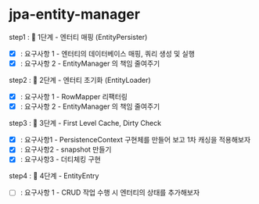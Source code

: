 # jpa-entity-manager

step1 : 🚀 1단계 - 엔터티 매핑 (EntityPersister)
- [x] : 요구사항 1 - 엔터티의 데이터베이스 매핑, 쿼리 생성 및 실행
- [x] : 요구사항 2 - EntityManager 의 책임 줄여주기

step2 : 🚀 2단계 - 엔터티 초기화 (EntityLoader)
- [x] : 요구사항 1 - RowMapper 리팩터링
- [x] : 요구사항 2 - EntityManager 의 책임 줄여주기

step3 : 🚀 3단계 - First Level Cache, Dirty Check
- [x] : 요구사항1 - PersistenceContext 구현체를 만들어 보고 1차 캐싱을 적용해보자
- [x] : 요구사항2 - snapshot 만들기
- [x] : 요구사항3 - 더티체킹 구현

step4 : 🚀 4단계 - EntityEntry
- [ ] : 요구사항 1 - CRUD 작업 수행 시 엔터티의 상태를 추가해보자



